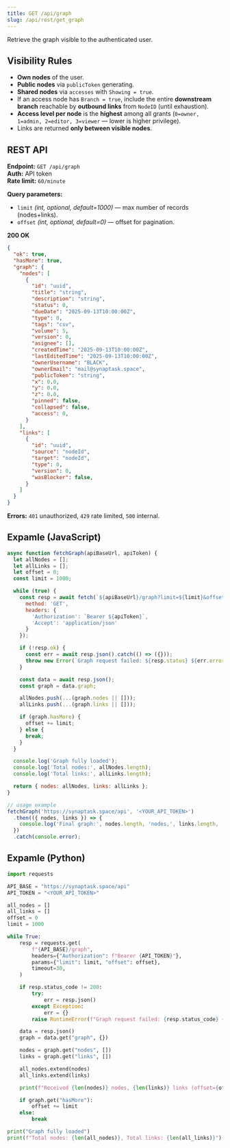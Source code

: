 ```yaml
---
title: GET /api/graph
slug: /api/rest/get_graph
---
```


Retrieve the graph visible to the authenticated user.

## Visibility Rules
- **Own nodes** of the user.
- **Public nodes** via `publicToken` generating.
- **Shared nodes** via `accesses` with `Showing = true`.
- If an access node has `Branch = true`, include the entire **downstream branch** reachable by **outbound links** from `NodeID` (until exhaustion).
- **Access level per node** is the **highest** among all grants (`0=owner, 1=admin, 2=editor, 3=viewer` — lower is higher privilege).
- Links are returned **only between visible nodes**.

## REST API
**Endpoint:** `GET /api/graph`  
**Auth:** API token  
**Rate limit:** `60/minute`

**Query parameters:**
- `limit` *(int, optional, default=1000)* — max number of records (nodes+links).
- `offset` *(int, optional, default=0)* — offset for pagination.

**200 OK**
```json
{
  "ok": true,
  "hasMore": true,
  "graph": {
    "nodes": [
      {
        "id": "uuid",
        "title": "string",
        "description": "string",
        "status": 0,
        "dueDate": "2025-09-13T10:00:00Z",
        "type": 0,
        "tags": "csv",
        "volume": 5,
        "version": 0,
        "asignee": [],
        "createdTime": "2025-09-13T10:00:00Z",
        "lastEditedTime": "2025-09-13T10:00:00Z",
        "ownerUsername": "BLACK",
        "ownerEmail": "mail@synaptask.space",
        "publicToken": "string",
        "x": 0.0,
        "y": 0.0,
        "z": 0.0,
        "pinned": false,
        "collapsed": false,
        "access": 0,     
      }
    ],
    "links": [
      {
        "id": "uuid",
        "source": "nodeId",
        "target": "nodeId",
        "type": 0,
        "version": 0,
        "wasBlocker": false,
      }
    ]
  }
}
```
**Errors:** `401` unauthorized, `429` rate limited, `500` internal.

## Expamle (JavaScript)
```js
async function fetchGraph(apiBaseUrl, apiToken) {
  let allNodes = [];
  let allLinks = [];
  let offset = 0;
  const limit = 1000;

  while (true) {
    const resp = await fetch(`${apiBaseUrl}/graph?limit=${limit}&offset=${offset}`, {
      method: 'GET',
      headers: {
        'Authorization': `Bearer ${apiToken}`,
        'Accept': 'application/json'
      }
    });

    if (!resp.ok) {
      const err = await resp.json().catch(() => ({}));
      throw new Error(`Graph request failed: ${resp.status} ${err.error || ''}`);
    }

    const data = await resp.json();
    const graph = data.graph;

    allNodes.push(...(graph.nodes || []));
    allLinks.push(...(graph.links || []));

    if (graph.hasMore) {
      offset += limit;
    } else {
      break;
    }
  }

  console.log('Graph fully loaded');
  console.log('Total nodes:', allNodes.length);
  console.log('Total links:', allLinks.length);

  return { nodes: allNodes, links: allLinks };
}

// usage example
fetchGraph('https://synaptask.space/api', '<YOUR_API_TOKEN>')
  .then(({ nodes, links }) => {
    console.log('Final graph:', nodes.length, 'nodes,', links.length, 'links');
  })
  .catch(console.error);
```
## Expamle (Python)
```python
import requests

API_BASE = "https://synaptask.space/api"
API_TOKEN = "<YOUR_API_TOKEN>"

all_nodes = []
all_links = []
offset = 0
limit = 1000

while True:
    resp = requests.get(
        f"{API_BASE}/graph",
        headers={"Authorization": f"Bearer {API_TOKEN}"},
        params={"limit": limit, "offset": offset},
        timeout=30,
    )

    if resp.status_code != 200:
        try:
            err = resp.json()
        except Exception:
            err = {}
        raise RuntimeError(f"Graph request failed: {resp.status_code} {err}")

    data = resp.json()
    graph = data.get("graph", {})

    nodes = graph.get("nodes", [])
    links = graph.get("links", [])

    all_nodes.extend(nodes)
    all_links.extend(links)

    print(f"Received {len(nodes)} nodes, {len(links)} links (offset={offset})")

    if graph.get("hasMore"):
        offset += limit
    else:
        break

print("Graph fully loaded")
print(f"Total nodes: {len(all_nodes)}, Total links: {len(all_links)}")
```

